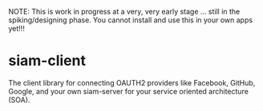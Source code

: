 NOTE: This is work in progress at a very, very early stage ... still in the spiking/designing phase. You cannot install and use this in your own apps yet!!!

siam-client
===========

The client library for connecting OAUTH2 providers like Facebook, GitHub, Google, and your own siam-server for your service oriented architecture (SOA).
